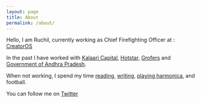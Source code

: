 ```yaml
---
layout: page
title: About
permalink: /about/
---
```


Hello, I am Ruchil, currently working as Chief Firefighting Officer at : [CreatorOS][jekyll-creatoros]

[jekyll-grofers]: https://en.wikipedia.org/wiki/Grofers

In the past I have worked with [Kalaari Capital][jekyll-docs], [Hotstar][jekyll-gh], [Grofers][jekyll-grofers] and [Government of Andhra Pradesh][jekyll-talk].

[jekyll-docs]: https://www.kalaari.com
[jekyll-gh]: https://www.hotstar.com/in
[jekyll-talk]: https://www.youtube.com/watch?v=_NRVARcUU_I


When not working, I spend my time [reading][jekyll-read], [writing][jekyll-write], [playing harmonica][jekyll-harmonica], and football. 

[jekyll-read]: https://www.goodreads.com/user/show/54195959-ruchil
[jekyll-write]: https://23ruchil.github.io/Blog/
[jekyll-harmonica]: https://www.youtube.com/watch?v=ddM5RlWSJ4E


You can follow me on [Twitter][jekyll-twitter]

[jekyll-twitter]: https://twitter.com/RuchRuchil
[jekyll-linkedin]: www.linkedin.com/in/ruchil-sharma-7916a4a1
[jekyll-creatoros]: https://www.creatoros.co


